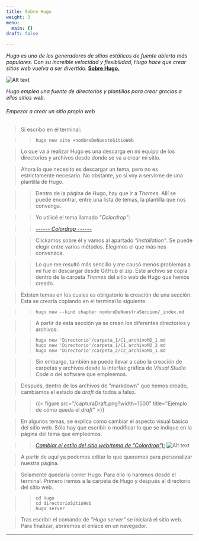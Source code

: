 ```yaml
---
title: Sobre Hugo
weight: 3
menu:
  main: {}
draft: false

---
```


*Hugo es uno de los generadores de sitios estáticos de fuente abierta más populares.*
*Con su increíble velocidad y flexibilidad, Hugo hace que crear sitios web vuelva a ser divertido.*
[**Sobre Hugo.**](https://gohugo.io/about/what-is-hugo/)

![Alt text](/Hugo_logo.svg)

*Hugo emplea una fuente de directorios y plantillas para crear gracias a ellos sitios web.*

###### Empezar a crear un sitio propio web

>Si escribo en el terminal:

>>```shell
>>hugo new site +nombreDeNuestoSitioWeb
>>```

>Lo que va a realizar Hugo es una descarga en mi equipo de los directorios y archivos desde donde se va a crear mi sitio.

>Ahora lo que necesito es descargar un tema, pero no es estrictamente necesario.
>No obstante, yo si voy a servirme de una plantilla de Hugo.

>>Dentro de la página de Hugo, hay que ir a *Themes*. Allí se puede encontrar, entre una lista de temas, la plantilla que nos convenga.

>>Yo utilicé el tema llamado *"Colordrop"*: 

>>[*------ Colordrop ------*](https://themes.gohugo.io/themes/colordrop/)

>>Clickamos sobre él y vamos al apartado *"installation"*. Se puede elegir entre varios métodos. Elegimos el que más nos convenzca.

>>Lo que me resultó más sencillo y me causó menos problemas a mí fue el descargar desde GitHub el zip. Este archivo se copia dentro de la carpeta *Themes* del sitio web de Hugo que hemos creado.

>Existen temas en los cuales es obligatorio la creación de una sección. Esta se crearía copiando en el terminal lo siguiente:

>>```shell
>>hugo new --kind chapter nombreDeNuestraSeccion/_index.md
>>```

>>A partir de esta sección ya se crean los diferentes directorios y archivos:

>>```shell
>>hugo new 'Directorio'/carpeta_1/C1_archivoMD_1.md
>>hugo new 'Directorio'/carpeta_1/C1_archivoMD_2.md
>>hugo new 'Directorio'/carpeta_2/C2_archivoMD_1.md
>>```

>>Sin embargo, también se puede llevar a cabo la creación de carpetas y archivos desde la interfaz gráfica de *Visual Studio Code* o del software que empleemos.

>Después, dentro de los archivos de "markdown" que hemos creado, cambiamos el estado de *draft* de todos a falso.

>>{{< figure src="/capturaDraft.png?width=1500" title="Ejemplo de cómo queda el *draft*" >}}

>En algunos temas, se explica cómo cambiar el aspecto visual básico del sitio web. Sólo hay que escribir o modificar lo que se indique en la página del tema que empleemos.

>>[*Cambiar el estilo del sitio web(tema de "Colordrop"):*](https://themes.gohugo.io/themes/colordrop/)
>>![Alt text](/capturaCambiarEstilo.png)

>A partir de aquí ya podemos editar lo que queramos para personalizar nuestra página.

>Solamente quedaría correr Hugo. Para ello lo haremos desde el terminal. Primero iremos a la carpeta de Hugo y después al directorio del sitio web.

>>```shell
>>cd Hugo
>>cd directorioSitioWeb
>>hugo server
>>```

>Tras escribir el comando de *"Hugo server"* se iniciará el sitio web. Para finalizar, abriremos el enlace en un navegador.

* * *
